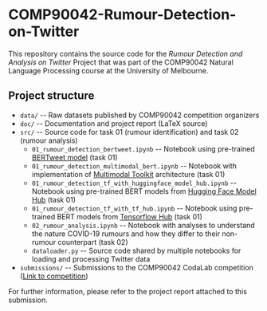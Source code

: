 # COMP90042-Rumour-Detection-on-Twitter

This repository contains the source code for the *Rumour Detection and Analysis on Twitter* Project that was part of the COMP90042 Natural Language Processing course at the University of Melbourne.

## Project structure

* `data/` -- Raw datasets published by COMP90042 competition organizers
* `doc/` -- Documentation and project report (LaTeX source)
* `src/` -- Source code for task 01 (rumour identification) and task 02 (rumour analysis)
    * `01_rumour_detection_bertweet.ipynb` -- Notebook using pre-trained [BERTweet model](https://github.com/VinAIResearch/BERTweet) (task 01)
    * `01_rumour_detection_multimodal_bert.ipynb` -- Notebook with implementation of [Multimodal Toolkit](https://github.com/georgian-io/Multimodal-Toolkit) architecture (task 01)
    * `01_rumour_detection_tf_with_huggingface_model_hub.ipynb` -- Notebook using pre-trained BERT models from [Hugging Face Model Hub](https://huggingface.co/models) (task 01)
    * `01_rumour_detection_tf_with_tf_hub.ipynb` -- Notebook using pre-trained BERT models from [Tensorflow Hub](https://tfhub.dev) (task 01)
    * `02_rumour_analysis.ipynb` -- Notebook with analyses to understand the nature COVID-19 rumours and how they differ to their non-rumour counterpart (task 02)
    * `dataloader.py` -- Source code shared by multiple notebooks for loading and processing Twitter data
* `submissions/` -- Submissions to the COMP90042 CodaLab competition ([Link to competition](https://competitions.codalab.org/competitions/30503))


For further information, please refer to the project report attached to this submission.